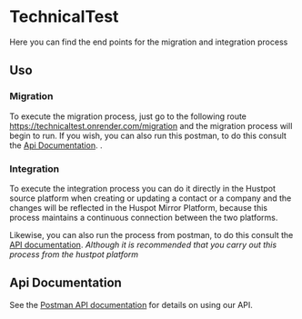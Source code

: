 # TechnicalTest
Here you can find the end points for the migration and integration process


## Uso
### Migration
To execute the migration process, just go to the following route https://technicaltest.onrender.com/migration and the migration process will begin to run. If you wish, you can also run this postman, to do this consult the [Api Documentation](https://github.com/JohanDon/TechnicalTest/blob/master/README.md#api-documentation).
.
### Integration
To execute the integration process you can do it directly in the Hustpot source platform when creating or updating a contact or a company and the changes will be reflected in the Huspot Mirror Platform, because this process maintains a continuous connection between the two platforms.


Likewise, you can also run the process from postman, to do this consult the [API documentation](https://github.com/JohanDon/TechnicalTest/blob/master/README.md#api-documentation). *Although it is recommended that you carry out this process from the hustpot platform*

## Api Documentation
See the [Postman API documentation](https://documenter.getpostman.com/view/33327097/2sA2xcauwq) for details on using our API.
